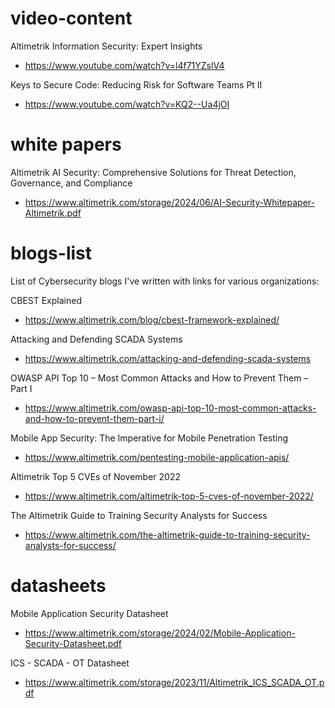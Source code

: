 # video-content
Altimetrik Information Security: Expert Insights
- https://www.youtube.com/watch?v=l4f71YZslV4

Keys to Secure Code: Reducing Risk for Software Teams Pt II 
- https://www.youtube.com/watch?v=KQ2--Ua4jOI

# white papers

Altimetrik AI Security: Comprehensive Solutions for Threat Detection, Governance, and Compliance
- https://www.altimetrik.com/storage/2024/06/AI-Security-Whitepaper-Altimetrik.pdf

# blogs-list
List of Cybersecurity blogs I've written with links for various organizations:

CBEST Explained
- https://www.altimetrik.com/blog/cbest-framework-explained/

Attacking and Defending SCADA Systems
- https://www.altimetrik.com/attacking-and-defending-scada-systems

OWASP API Top 10 – Most Common Attacks and How to Prevent Them – Part I
- https://www.altimetrik.com/owasp-api-top-10-most-common-attacks-and-how-to-prevent-them-part-i/

Mobile App Security: The Imperative for Mobile Penetration Testing
- https://www.altimetrik.com/pentesting-mobile-application-apis/

Altimetrik Top 5 CVEs of November 2022
- https://www.altimetrik.com/altimetrik-top-5-cves-of-november-2022/

The Altimetrik Guide to Training Security Analysts for Success
- https://www.altimetrik.com/the-altimetrik-guide-to-training-security-analysts-for-success/

# datasheets
Mobile Application Security Datasheet
- https://www.altimetrik.com/storage/2024/02/Mobile-Application-Security-Datasheet.pdf

ICS - SCADA - OT Datasheet
- https://www.altimetrik.com/storage/2023/11/Altimetrik_ICS_SCADA_OT.pdf
